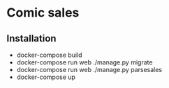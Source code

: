 # Comic sales

## Installation

- docker-compose build
- docker-compose run web ./manage.py migrate
- docker-compose run web ./manage.py parsesales
- docker-compose up
